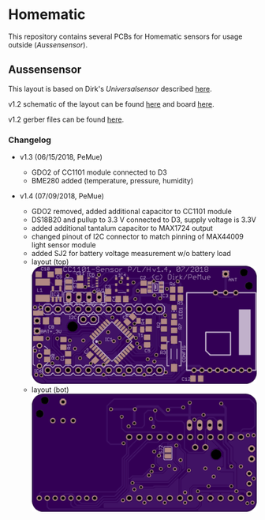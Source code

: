# Homematic
This repository contains several PCBs for Homematic sensors for usage outside (*Aussensensor*).

## Aussensensor
This layout is based on Dirk's *Universalsensor* described [here](https://wiki.fhem.de/wiki/Universalsensor).

v1.2 schematic of the layout can be found [here](https://github.com/kc-GitHub/Wettersensor/blob/master/Schematic/Universal-Sensor_Atmega328.sch) and board [here](https://github.com/kc-GitHub/Wettersensor/blob/master/Schematic/Universal-Sensor_Atmega328.brd).

v1.2 gerber files can be found [here](Aussensensor_v1.2_gerber).

### Changelog

* v1.3 (06/15/2018, PeMue)
  * GDO2 of CC1101 module connected to D3
  * BME280 added (temperature, pressure, humidity)

* v1.4 (07/09/2018, PeMue)
  * GDO2 removed, added additional capacitor to CC1101 module
  * DS18B20 and pullup to 3.3 V connected to D3, supply voltage is 3.3V
  * added additional tantalum capacitor to MAX1724 output
  * changed pinout of I2C connector to match pinning of MAX44009 light sensor module
  * added SJ2 for battery voltage measurement w/o battery load
  * layout (top)
    ![picture](pic/Aussensensor_v1.4_top.png)
  * layout (bot) 
    ![picture](pic/Aussensensor_v1.4_bot.png)